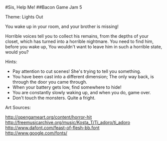 #Sis, Help Me!
##Bacon Game Jam 5

Theme: Lights Out

You wake up in your room, and your brother is missing!

Horrible voices tell you to collect his remains, from the 
depths of your closet, which has turned into a horrible
nightmare. You need to find him, before you wake up,
You wouldn't want to leave him in such a horrible state, would you?

Hints:

* Pay attention to cut scenes! She's trying to tell you something.
* You have been cast into a different dimension;
  The only way back, is through the door you came through.
* When your battery gets low, find somewhere to hide!
* You are constantly slowly waking up, and when you do, game over.
* Don't touch the monsters. Quite a fright.

Art Sources:

http://opengameart.org/content/horror-hit
http://freemusicarchive.org/music/Kosta_T/Ti_adoro/ti_adoro
http://www.dafont.com/feast-of-flesh-bb.font
http://www.google.com/fonts/